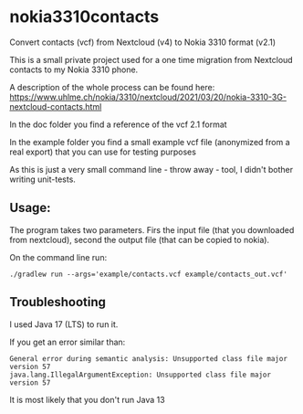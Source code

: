 # nokia3310contacts
Convert contacts (vcf) from Nextcloud (v4) to Nokia 3310 format (v2.1)

This is a small private project used for a one time migration from Nextcloud contacts to my Nokia 3310 phone.

A description of the whole process can be found here:
https://www.uhlme.ch/nokia/3310/nextcloud/2021/03/20/nokia-3310-3G-nextcloud-contacts.html

In the doc folder you find a reference of the vcf 2.1 format

In the example folder you find a small example vcf file (anonymized from a real export) that you can use for testing purposes

As this is just a very small command line - throw away - tool, I didn't bother writing unit-tests.

## Usage:
The program takes two parameters. Firs the input file (that you downloaded from nextcloud), second the output file (that can be copied to nokia).

On the command line run:

```
./gradlew run --args='example/contacts.vcf example/contacts_out.vcf'

```

## Troubleshooting

I used Java 17 (LTS) to run it.

If you get an error similar than:

```
General error during semantic analysis: Unsupported class file major version 57
java.lang.IllegalArgumentException: Unsupported class file major version 57
```

It is most likely that you don't run Java 13


